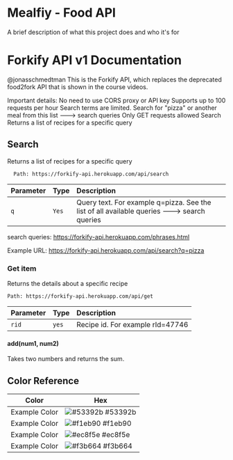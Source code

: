 
# Mealfiy - Food API

A brief description of what this project does and who it's for

# Forkify API v1 Documentation

@jonasschmedtman
This is the Forkify API, which replaces the deprecated food2fork API that is shown in the course videos.

Important details:
No need to use CORS proxy or API key
Supports up to 100 requests per hour
Search terms are limited. Search for "pizza" or another meal from this list 🡒 search queries
Only GET requests allowed
Search
Returns a list of recipes for a specific query


## Search

Returns a list of recipes for a specific query


```https://forkify-api.herokuapp.com/
  Path: https://forkify-api.herokuapp.com/api/search

```

| Parameter | Type     | Description                |
| :-------- | :------- | :------------------------- |
| `q` | `Yes` | Query text. For example q=pizza. See the list of all available queries 🡒 search queries |

search queries: https://forkify-api.herokuapp.com/phrases.html

Example URL: https://forkify-api.herokuapp.com/api/search?q=pizza


### Get item
Returns the details about a specific recipe

```http 
Path: https://forkify-api.herokuapp.com/api/get
```

| Parameter | Type     | Description                       |
| :-------- | :------- | :-------------------------------- |
| `rid`      | `yes` | Recipe id. For example rId=47746|

#### add(num1, num2)

Takes two numbers and returns the sum.

## Color Reference

| Color             | Hex                                                                |
| ----------------- | ------------------------------------------------------------------ |
| Example Color | ![#53392b](https://via.placeholder.com/10/53392b?text=+) #53392b |
| Example Color | ![#f1eb90](https://via.placeholder.com/10/f1eb90?text=+) #f1eb90 |
| Example Color | ![#ec8f5e](https://via.placeholder.com/10/ec8f5e?text=+) #ec8f5e |
| Example Color | ![#f3b664](https://via.placeholder.com/10/f3b664?text=+) #f3b664 |

